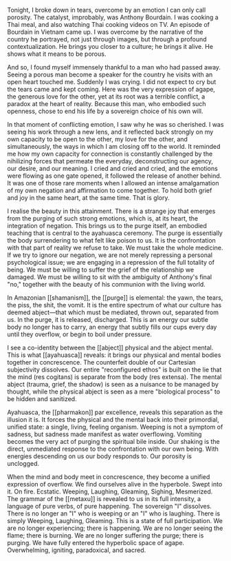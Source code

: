 Tonight, I broke down in tears, overcome by an emotion I can only call porosity. The catalyst, improbably, was Anthony Bourdain. I was cooking a Thai meal, and also watching Thai cooking videos on TV. An episode of Bourdain in Vietnam came up. I was overcome by the narrative of the country he portrayed, not just through images, but through a profound contextualization. He brings you closer to a culture; he brings it alive. He shows what it means to be porous.

And so, I found myself immensely thankful to a man who had passed away. Seeing a porous man become a speaker for the country he visits with an open heart touched me. Suddenly I was crying. I did not expect to cry but the tears came and kept coming. Here was the very expression of agape, the generous love for the other, yet at its root was a terrible conflict, a paradox at the heart of reality. Because this man, who embodied such openness, chose to end his life by a sovereign choice of his own will.

In that moment of conflicting emotion, I saw why he was so cherished. I was seeing his work through a new lens, and it reflected back strongly on my own capacity to be open to the other, my love for the other, and simultaneously, the ways in which I am closing off to the world. It reminded me how my own capacity for connection is constantly challenged by the nihilizing forces that permeate the everyday, deconstructing our agency, our desire, and our meaning. I cried and cried and cried, and the emotions were flowing as one gate opened, it followed the release of another behind. It was one of those rare moments when I allowed an intense amalgamation of my own negation and affirmation to come together. To hold both grief and joy in the same heart, at the same time. That is glory.

I realise the beauty in this attainment. There is a strange joy that emerges from the purging of such strong emotions, which is, at its heart, the integration of negation. This brings us to the purge itself, an embodied teaching that is central to the ayahuasca ceremony. The purge is essentially the body surrendering to what felt like poison to us. It is the confrontation with that part of reality we refuse to take. We must take the whole medicine. If we try to ignore our negation, we are not merely repressing a personal psychological issue; we are engaging in a repression of the full totality of being. We must be willing to suffer the grief of the relationship we damaged. We must be willing to sit with the ambiguity of Anthony's final "no," together with the beauty of his communion with the living world.

In Amazonian [[shamanism]], the [[purge]] is elemental: the yawn, the tears, the piss, the shit, the vomit. It is the entire spectrum of what our culture has deemed abject—that which must be mediated, thrown out, separated from us. In the purge, it is released, discharged. This is an energy our subtle body no longer has to carry, an energy that subtly fills our cups every day until they overflow, or begin to boil under pressure.

I see a co-identity between the [[abject]] physical and the abject mental. This is what [[ayahuasca]] reveals: it brings our physical and mental bodies together in concrescence. The counterfeit double of our Cartesian subjectivity dissolves. Our entire "reconfigured ethos" is built on the lie that the mind (res cogitans) is separate from the body (res extensa). The mental abject (trauma, grief, the shadow) is seen as a nuisance to be managed by thought, while the physical abject is seen as a mere "biological process" to be hidden and sanitized.

Ayahuasca, the [[pharmakon]] par excellence, reveals this separation as the illusion it is. It forces the physical and the mental back into their primordial, unified state: a single, living, feeling organism. Weeping is not a symptom of sadness, but sadness made manifest as water overflowing. Vomiting becomes the very act of purging the spiritual bile inside. Our shaking is the direct, unmediated response to the confrontation with our own being. With energies descending on us our body responds to. Our porosity is unclogged.

When the mind and body meet in concrescence, they become a unified expression of overflow. We find ourselves alive in the hyperbole. Swept into it. On fire. Ecstatic. Weeping, Laughing, Gleaming, Sighing, Mesmerized. The grammar of the [[metaxu]] is revealed to us in its full intensity, a language of pure verbs, of pure happening. The sovereign "I" dissolves. There is no longer an "I" who is weeping or an "I" who is laughing. There is simply Weeping, Laughing, Gleaming. This is a state of full participation. We are no longer experiencing; there is happening. We are no longer seeing the flame; there is burning. We are no longer suffering the purge; there is purging. We have fully entered the hyperbolic space of agape. Overwhelming, igniting, paradoxical, and sacred.